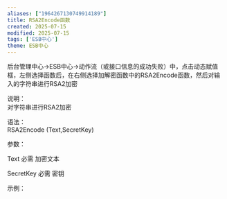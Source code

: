 ```yaml
---
aliases: ["1964267130749914189"]
title: RSA2Encode函数
created: 2025-07-15
modified: 2025-07-15
tags: ['ESB中心']
theme: ESB中心
---
```


后台管理中心->ESB中心->动作流（或接口信息的成功失败）中，点击动态赋值框，左侧选择函数后，在右侧选择加解密函数中的RSA2Encode函数，然后对输入的字符串进行RSA2加密

说明：  
对字符串进行RSA2加密  

语法：  
RSA2Encode (Text,SecretKey)  

参数：

Text 必需 加密文本

SecretKey 必需 密钥

示例：